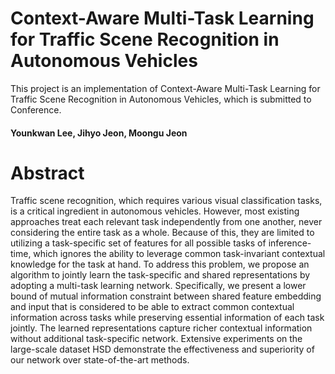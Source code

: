# Context-Aware Multi-Task Learning for Traffic Scene Recognition in Autonomous Vehicles 

This project is an implementation of Context-Aware Multi-Task Learning for Traffic Scene Recognition in Autonomous Vehicles, which is submitted to Conference.

#### Younkwan Lee, Jihyo Jeon, Moongu Jeon

# Abstract
Traffic scene recognition, which requires various visual classification tasks, is a critical ingredient in autonomous vehicles. However, most existing approaches treat each relevant task independently from one another, never considering the entire task as a whole. Because of this, they are limited to utilizing a task-specific set of features for all possible tasks of inference-time, which ignores the ability to leverage common task-invariant contextual knowledge for the task at hand. To address this problem, we propose an algorithm to jointly learn the task-specific and shared representations by adopting a multi-task learning network. Specifically, we present a lower bound of mutual information constraint between shared feature embedding and input that is considered to be able to extract common contextual information across tasks while preserving essential information of each task jointly. The learned representations capture richer contextual information without additional task-specific network. Extensive experiments on the large-scale dataset HSD demonstrate the effectiveness and superiority of our network over state-of-the-art methods.
